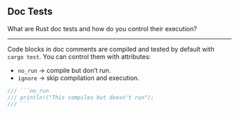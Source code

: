 ## Doc Tests

What are Rust doc tests and how do you control their execution?

---

Code blocks in doc comments are compiled and tested by default with `cargo test`.
You can control them with attributes:

* `no_run` → compile but don’t run.
* `ignore` → skip compilation and execution.

```rust
/// ```no_run
/// println!("This compiles but doesn't run");
/// ```
```

